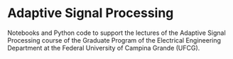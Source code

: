 # Adaptive Signal Processing

Notebooks and Python code to support the lectures of the Adaptive Signal Processing course of the Graduate Program of the Electrical Engineering Department at the Federal University of Campina Grande (UFCG).
